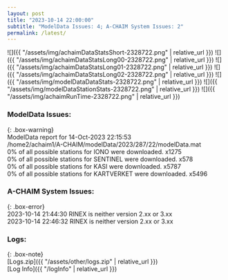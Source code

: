 ```yaml
---
layout: post
title: "2023-10-14 22:00:00"
subtitle: "ModelData Issues: 4; A-CHAIM System Issues: 2"
permalink: /latest/
---
```


![]({{ "/assets/img/achaimDataStatsShort-2328722.png" | relative_url }})
![]({{ "/assets/img/achaimDataStatsLong00-2328722.png" | relative_url }})
![]({{ "/assets/img/achaimDataStatsLong01-2328722.png" | relative_url }})
![]({{ "/assets/img/achaimDataStatsLong02-2328722.png" | relative_url }})
![]({{ "/assets/img/modelDataDataStats-2328722.png" | relative_url }})
![]({{ "/assets/img/modelDataStationStats-2328722.png" | relative_url }})
![]({{ "/assets/img/achaimRunTime-2328722.png" | relative_url }})


### ModelData Issues:  
  
{: .box-warning}  
 ModelData report for 14-Oct-2023 22:15:53   
 /home2/achaim1/A-CHAIM/modelData/2023/287/22/modelData.mat   
 0% of all possible stations for IONO were downloaded. x1275   
 0% of all possible stations for SENTINEL were downloaded. x578   
 0% of all possible stations for KASI were downloaded. x5787   
 0% of all possible stations for KARTVERKET were downloaded. x5496   
  
### A-CHAIM System Issues:  
  
{: .box-error}  
2023-10-14 21:44:30 RINEX is neither version 2.xx or 3.xx  
2023-10-14 22:46:32 RINEX is neither version 2.xx or 3.xx  

### Logs:  
  
{: .box-note}  
[Logs.zip]({{ "/assets/other/logs.zip" | relative_url }})  
[Log Info]({{ "/logInfo" | relative_url }})  
